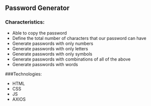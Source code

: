 ## Password Generator

### Characteristics:
* Able to copy the password
* Define the total number of characters that our password can have
* Generate passwords with only numbers
* Generate passwords with only letters
* Generate passwords with only symbols
* Generate passwords with combinations of all of the above
* Generate passwords with words

###Technologies:
* HTML
* CSS
* JS
* AXIOS
